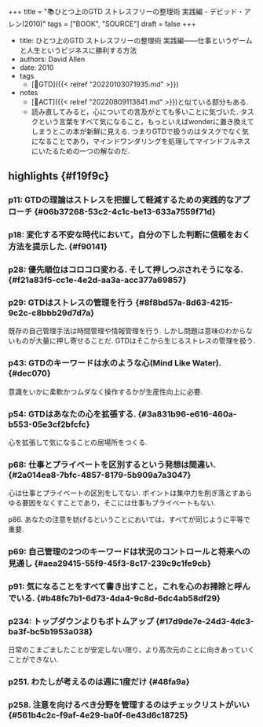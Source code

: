 +++
title = "📚ひとつ上のGTD ストレスフリーの整理術 実践編 - デビッド・アレン(2010)"
tags = ["BOOK", "SOURCE"]
draft = false
+++

-   title: ひとつ上のGTD ストレスフリーの整理術 実践編――仕事というゲームと人生というビジネスに勝利する方法
-   authors: David Allen
-   date: 2010
-   tags
    -   [📝GTD]({{< relref "20220103071935.md" >}})
-   notes
    -   [📝ACT]({{< relref "20220809113841.md" >}})と似ている部分もある.
    -   読み直してみると，心についての言及がとても多いことに気づいた. タスクという言葉をすべて気になること，もっといえばwonderに置き換えてしまうとこの本が新鮮に見える. つまりGTDで扱うのはタスクでなく気になることであり，マインドワンダリングを処理してマインドフルネスにいたるための一つの解なのだ.


## highlights {#f19f9c}


### p11: GTDの理論はストレスを把握して軽減するための実践的なアプローチ {#06b37268-53c2-4c1c-be13-633a7559f71d}


### p18: 変化する不安な時代において，自分の下した判断に信頼をおく方法を提示した. {#f90141}


### p28: 優先順位はコロコロ変わる. そして押しつぶされそうになる. {#f21a83f5-cc1e-4e2d-aa3a-acc377a69857}


### p29: GTDはストレスの管理を行う {#8f8bd57a-8d63-4215-9c2c-c8bbb29d7d7a}

既存の自己管理手法は時間管理や情報管理を行う. しかし問題は意味のわからないものが大量に押し寄せることだ. GTDはそこから生じるストレスの管理を扱う.


### p43: GTDのキーワードは水のような心(Mind Like Water). {#dec070}

意識をいかに柔軟かつムダなく操作するかが生産性向上に必要.


### p54: GTDはあなたの心を拡張する. {#3a831b96-e616-460a-b553-05e3cf2bfcfc}

心を拡張して気になることの居場所をつくる.


### p68: 仕事とプライベートを区別するという発想は間違い. {#2a014ea8-7bfc-4857-8179-5b909a7a3047}

心は仕事とプライベートの区別をしてない.
ポイントは集中力を削ぎ落とすあらゆる要因をなくすことであり，そこには仕事もプライベートもない.

p86. あなたの注意を妨げるということにおいては，すべてが同じように平等で重要.


### p69: 自己管理の2つのキーワードは状況のコントロールと将来への見通し {#aea29415-55f9-45f3-8c17-239c9c1fe9cb}


### p91: 気になることをすべて書き出すこと，これを心のお掃除と呼んでいる. {#b48fc7b1-6d73-4da4-9c8d-6dc4ab58df29}


### p234: トップダウンよりもボトムアップ {#17d9de7e-24d3-4dc3-ba3f-bc5b1953a038}

日常のこまごましたことが安定しない限り，より高次元のことに向きあっていくことができない.


### p251. わたしが考えるのは週に1度だけ {#48fa9a}


### p258. 注意を向けるべき分野を管理するのはチェックリストがいい {#561b4c2c-f9af-4e29-ba0f-6e43d6c18725}
